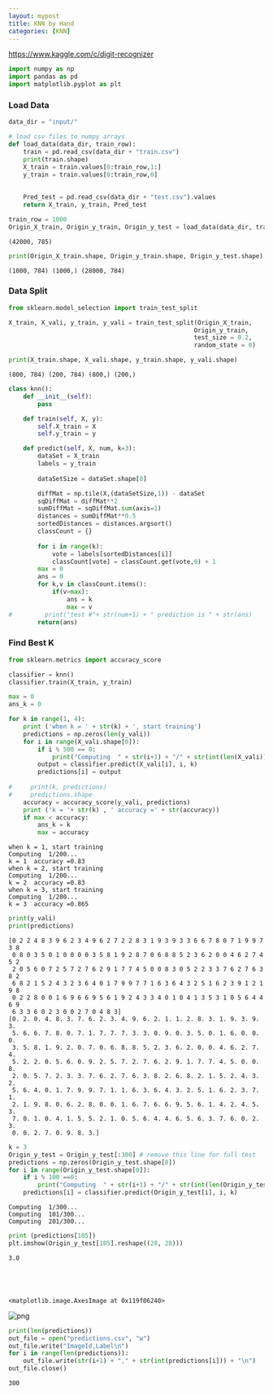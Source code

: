 ```yaml
---
layout: mypost
title: KNN by Hand
categories: [KNN]
---
```


https://www.kaggle.com/c/digit-recognizer


```python
import numpy as np 
import pandas as pd 
import matplotlib.pyplot as plt
```

### Load Data 


```python
data_dir = "input/"

# load csv files to numpy arrays
def load_data(data_dir, train_row):
    train = pd.read_csv(data_dir + "train.csv")
    print(train.shape)
    X_train = train.values[0:train_row,1:]
    y_train = train.values[0:train_row,0]
    
    
    Pred_test = pd.read_csv(data_dir + "test.csv").values
    return X_train, y_train, Pred_test

train_row = 1000 
Origin_X_train, Origin_y_train, Origin_y_test = load_data(data_dir, train_row)
```

    (42000, 785)



```python
print(Origin_X_train.shape, Origin_y_train.shape, Origin_y_test.shape)
```

    (1000, 784) (1000,) (28000, 784)


### Data Split


```python
from sklearn.model_selection import train_test_split

X_train, X_vali, y_train, y_vali = train_test_split(Origin_X_train,
                                                   Origin_y_train,
                                                   test_size = 0.2,
                                                   random_state = 0)

print(X_train.shape, X_vali.shape, y_train.shape, y_vali.shape)
```

    (800, 784) (200, 784) (800,) (200,)



```python
class knn():
    def __init__(self):
        pass

    def train(self, X, y):
        self.X_train = X
        self.y_train = y

    def predict(self, X, num, k=3):
        dataSet = X_train
        labels = y_train
      
        dataSetSize = dataSet.shape[0]

        diffMat = np.tile(X,(dataSetSize,1)) - dataSet
        sqDiffMat = diffMat**2
        sumDiffMat = sqDiffMat.sum(axis=1)
        distances = sumDiffMat**0.5
        sortedDistances = distances.argsort()
        classCount = {}
        
        for i in range(k):
            vote = labels[sortedDistances[i]]
            classCount[vote] = classCount.get(vote,0) + 1
        max = 0
        ans = 0
        for k,v in classCount.items():
            if(v>max):
                ans = k
                max = v
#         print("test #"+ str(num+1) + " prediction is " + str(ans)
        return(ans)
```

### Find Best K 


```python
from sklearn.metrics import accuracy_score

classifier = knn()
classifier.train(X_train, y_train)

max = 0
ans_k = 0

for k in range(1, 4):
    print ('when k = ' + str(k) + ', start training')
    predictions = np.zeros(len(y_vali))
    for i in range(X_vali.shape[0]):
        if i % 500 == 0:
            print("Computing  " + str(i+1) + "/" + str(int(len(X_vali))) + "...")
        output = classifier.predict(X_vali[i], i, k)
        predictions[i] = output
    
#     print(k, predictions)
#     predictions.shape
    accuracy = accuracy_score(y_vali, predictions)
    print ('k = '+ str(k) , ' accuracy =' + str(accuracy))
    if max < accuracy:
        ans_k = k
        max = accuracy
```

    when k = 1, start training
    Computing  1/200...
    k = 1  accuracy =0.83
    when k = 2, start training
    Computing  1/200...
    k = 2  accuracy =0.83
    when k = 3, start training
    Computing  1/200...
    k = 3  accuracy =0.865



```python
print(y_vali)
print(predictions)
```

    [0 2 2 4 8 3 9 6 2 3 4 9 6 2 7 2 2 8 3 1 9 3 9 3 3 6 6 7 8 0 7 1 9 9 7 3 8
     0 8 0 3 5 0 1 0 0 0 0 3 5 8 1 9 2 8 7 0 6 8 8 5 2 3 6 2 0 0 4 6 2 7 4 5 2
     2 0 5 6 0 7 2 5 7 2 7 6 2 9 1 7 7 4 5 0 0 8 3 0 5 2 2 3 3 7 6 2 7 6 3 8 2
     6 8 2 1 5 2 4 3 2 3 6 4 0 1 7 9 9 7 7 1 6 3 6 4 3 2 5 1 6 2 3 9 1 2 1 9 8
     0 2 2 8 0 0 1 6 9 6 6 9 5 6 1 9 2 4 3 3 4 0 1 0 4 1 3 5 3 1 0 5 6 4 4 6 9
     6 3 3 6 0 2 3 0 0 2 7 0 4 8 3]
    [0. 2. 0. 4. 8. 3. 7. 6. 2. 3. 4. 9. 6. 2. 1. 1. 2. 8. 3. 1. 9. 3. 9. 3.
     5. 6. 6. 7. 8. 0. 7. 1. 7. 7. 7. 3. 3. 0. 9. 0. 3. 5. 0. 1. 6. 0. 0. 0.
     3. 5. 8. 1. 9. 2. 0. 7. 0. 6. 8. 8. 5. 2. 3. 6. 2. 0. 0. 4. 6. 2. 7. 4.
     5. 2. 2. 0. 5. 6. 0. 9. 2. 5. 7. 2. 7. 6. 2. 9. 1. 7. 7. 4. 5. 0. 0. 8.
     2. 0. 5. 7. 2. 3. 3. 7. 6. 2. 7. 6. 3. 8. 2. 6. 8. 2. 1. 5. 2. 4. 3. 2.
     5. 6. 4. 0. 1. 7. 9. 9. 7. 1. 1. 6. 3. 6. 4. 3. 2. 5. 1. 6. 2. 3. 7. 1.
     2. 1. 9. 8. 0. 6. 2. 8. 0. 0. 1. 6. 7. 6. 6. 9. 5. 6. 1. 4. 2. 4. 5. 3.
     7. 0. 1. 0. 4. 1. 5. 5. 2. 1. 0. 5. 6. 4. 4. 6. 5. 6. 3. 7. 6. 0. 2. 3.
     0. 0. 2. 7. 0. 9. 8. 3.]



```python
k = 3
Origin_y_test = Origin_y_test[:300] # remove this line for full test
predictions = np.zeros(Origin_y_test.shape[0])
for i in range(Origin_y_test.shape[0]):
    if i % 100 ==0:
        print("Computing  " + str(i+1) + "/" + str(int(len(Origin_y_test))) + "...")
    predictions[i] = classifier.predict(Origin_y_test[i], i, k)

```

    Computing  1/300...
    Computing  101/300...
    Computing  201/300...



```python
print (predictions[105])
plt.imshow(Origin_y_test[105].reshape((28, 28)))
```

    3.0





    <matplotlib.image.AxesImage at 0x119f06240>




![png](KNN2_files/KNN2_12_2.png)



```python
print(len(predictions))
out_file = open("predictions.csv", "w")
out_file.write("ImageId,Label\n")
for i in range(len(predictions)):
    out_file.write(str(i+1) + "," + str(int(predictions[i])) + "\n")
out_file.close()
```

    300

